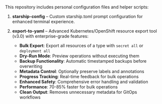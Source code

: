 This repository includes personal configuration files and helper scripts:

1. **starship-config** – Custom starship.toml prompt configuration for enhanced terminal experience.

2. **export-to-yaml** – Advanced Kubernetes/OpenShift resource export tool (v3.0) with enterprise-grade features:
   - **Bulk Export**: Export all resources of a type with `secret all` or `deployment all`
   - **Dry-Run Mode**: Preview operations without executing them
   - **Backup Functionality**: Automatic timestamped backups before overwriting
   - **Metadata Control**: Optionally preserve labels and annotations
   - **Progress Tracking**: Real-time feedback for bulk operations
   - **Enhanced Safety**: Comprehensive error handling and validation
   - **Performance**: 70-85% faster for bulk operations
   - **Clean Output**: Removes unnecessary metadata for GitOps workflows
